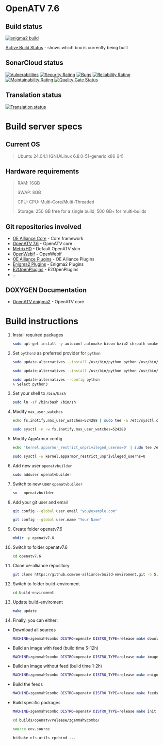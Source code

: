 # OpenATV 7.6

## Build status

[![enigma2 build](https://github.com/openatv/enigma2/actions/workflows/build.yml/badge.svg)](https://github.com/openatv/enigma2/actions/workflows/build.yml)

[Active Build Status](https://images.mynonpublic.com/openatv/build_status_arm_76.html "Active Build Status") - shows which box is currently being built 

## SonarCloud status
[![Vulnerabilities](https://sonarcloud.io/api/project_badges/measure?project=openatv_enigma2&metric=vulnerabilities)](https://sonarcloud.io/summary/new_code?id=openatv_enigma2)
[![Security Rating](https://sonarcloud.io/api/project_badges/measure?project=openatv_enigma2&metric=security_rating)](https://sonarcloud.io/summary/new_code?id=openatv_enigma2)
[![Bugs](https://sonarcloud.io/api/project_badges/measure?project=openatv_enigma2&metric=bugs)](https://sonarcloud.io/summary/new_code?id=openatv_enigma2)
[![Reliability Rating](https://sonarcloud.io/api/project_badges/measure?project=openatv_enigma2&metric=reliability_rating)](https://sonarcloud.io/summary/new_code?id=openatv_enigma2)
[![Maintainability Rating](https://sonarcloud.io/api/project_badges/measure?project=openatv_enigma2&metric=sqale_rating)](https://sonarcloud.io/summary/new_code?id=openatv_enigma2)
[![Quality Gate Status](https://sonarcloud.io/api/project_badges/measure?project=openatv_enigma2&metric=alert_status)](https://sonarcloud.io/summary/new_code?id=openatv_enigma2)

## Translation status

[![Translation status](https://hosted.weblate.org/widgets/openatv/-/enigma2-7-0-po/open-graph.png)](https://hosted.weblate.org/engage/openatv/)

# Build server specs

## Current OS

> Ubuntu 24.04.1 (GNU/Linux 6.8.0-51-generic x86_64)

## Hardware requirements

> RAM: 16GB
>
> SWAP: 8GB
>
> CPU: CPU: Multi-Core/Multi-Threaded
>
> Storage: 250 GB free for a single build; 500 GB+ for multi-builds

## Git repositories involved

* [OE Alliance Core](https://github.com/oe-alliance/oe-alliance-core.git "OE Alliance Core") - Core framework
* [OpenATV 7.6](https://github.com/openatv/enigma2.git "OpenATV 7.6") - OpenATV core
* [MetrixHD](https://github.com/openatv/MetrixHD.git "OpenATV Skin") - Default OpenATV skin
* [OpenWebif](https://github.com/oe-alliance/OpenWebif.git "OpenWebif") - OpenWebif
* [OE Alliance Plugins](https://github.com/oe-alliance/oe-alliance-plugins "OE Alliance Plugins") - OE Alliance Plugins
* [Enigma2 Plugins](https://github.com/oe-alliance/enigma2-plugins "Enigma2 Plugins") - Enigma2 Plugins
* [E2OpenPlugins](https://github.com/E2OpenPlugins "E2OpenPlugins") - E2OpenPlugins
* ...

## DOXYGEN Documentation

* [OpenATV enigma2](https://doxy.mynonpublic.com/ "OpenATV enigma2") -  OpenATV core

# Build instructions

1. Install required packages

    ```sh
    sudo apt-get install -y autoconf automake bison bzip2 chrpath cmake coreutils cpio curl cvs debianutils default-jre default-jre-headless diffstat flex g++ gawk gcc gcc-12 gcc-multilib g++-multilib gettext git gzip help2man info iputils-ping java-common libc6-dev libc6-dev-i386 libglib2.0-dev libncurses-dev libperl4-corelibs-perl libproc-processtable-perl libsdl1.2-dev libserf-dev libtool libxml2-utils make ncurses-bin patch perl pkg-config psmisc python3 python3-git python3-jinja2 python3-pexpect python3-pip python3-setuptools quilt socat sshpass subversion tar texi2html texinfo unzip wget xsltproc xterm xz-utils zip zlib1g-dev zstd fakeroot lz4 git-lfs
    ```

1. Set `python3` as preferred provider for `python`

    ```sh
    sudo update-alternatives --install /usr/bin/python python /usr/bin/python2 1

    sudo update-alternatives --install /usr/bin/python python /usr/bin/python3 2

    sudo update-alternatives --config python
    ↳ Select python3
    ```

1. Set your shell to `/bin/bash`

    ```sh
    sudo ln -sf /bin/bash /bin/sh
 
    ```

1. Modify `max_user_watches`

    ```sh
    echo fs.inotify.max_user_watches=524288 | sudo tee -a /etc/sysctl.conf

    sudo sysctl -n -w fs.inotify.max_user_watches=524288
    ```

1. Modify AppArmor config.

    ```sh
    echo 'kernel.apparmor_restrict_unprivileged_userns=0' | sudo tee /etc/sysctl.d/60-apparmor-namespace.conf > /dev/null && sudo sysctl --system

    sudo sysctl -w kernel.apparmor_restrict_unprivileged_userns=0
    ```

1. Add new user `openatvbuilder`

    ```sh
    sudo adduser openatvbuilder
    ```

1. Switch to new user `openatvbuilder`

    ```sh
    su - openatvbuilder
    ```

1. Add your git user and email

    ```sh
    git config --global user.email "you@example.com"

    git config --global user.name "Your Name"
    ```

1. Create folder openatv7.6

    ```sh
    mkdir -p openatv7.6
    ```

1. Switch to folder openatv7.6

    ```sh
    cd openatv7.6
    ```

1. Clone oe-alliance repository

    ```sh
    git clone https://github.com/oe-alliance/build-enviroment.git -b 5.6
    ```

1. Switch to folder build-enviroment

    ```sh
    cd build-enviroment
    ```

1. Update build-enviroment

    ```sh
    make update
    ```

1. Finally, you can either:

* Download all sources

    ```sh
    MACHINE=zgemmah9combo DISTRO=openatv DISTRO_TYPE=release make download
    ```

* Build an image with feed (build time 5-12h)

    ```sh
    MACHINE=zgemmah9combo DISTRO=openatv DISTRO_TYPE=release make image
    ```

* Build an image without feed (build time 1-2h)

    ```sh
    MACHINE=zgemmah9combo DISTRO=openatv DISTRO_TYPE=release make enigma2-image
    ```

* Build the feeds

    ```sh
    MACHINE=zgemmah9combo DISTRO=openatv DISTRO_TYPE=release make feeds
    ```

* Build specific packages

    ```sh
    MACHINE=zgemmah9combo DISTRO=openatv DISTRO_TYPE=release make init

    cd builds/openatv/release/zgemmah9combo/

    source env.source

    bitbake nfs-utils rpcbind ...
    ```
